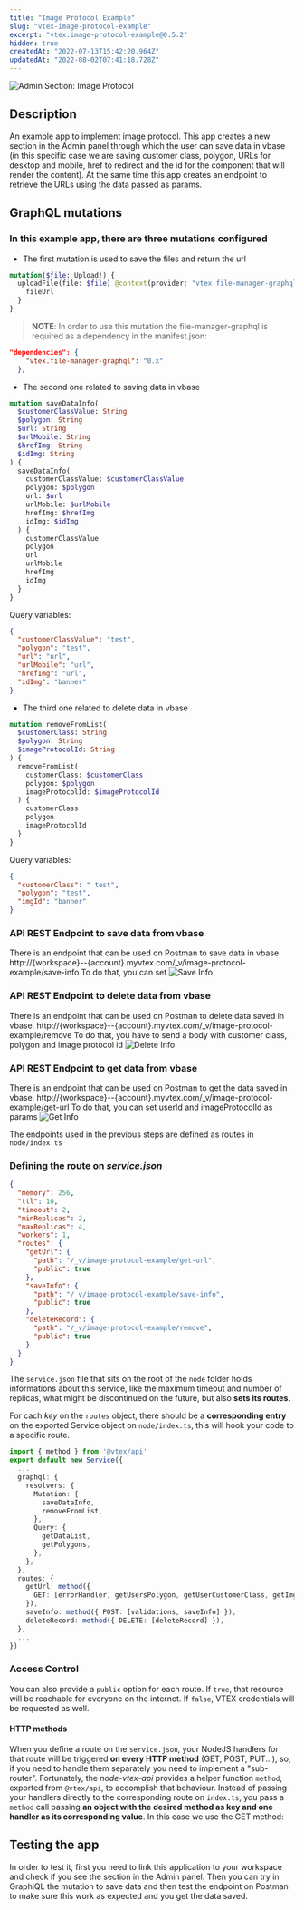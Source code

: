 ```yaml
---
title: "Image Protocol Example"
slug: "vtex-image-protocol-example"
excerpt: "vtex.image-protocol-example@0.5.2"
hidden: true
createdAt: "2022-07-13T15:42:20.964Z"
updatedAt: "2022-08-02T07:41:18.728Z"
---
```

![Admin Section: Image Protocol](../public//metadata/images/screenshots/desktop/desktop.png)

## Description

An example app to implement image protocol. This app creates a new section in the Admin panel through which the user can save data in vbase (in this specific case we are saving customer class, polygon, URLs for desktop and mobile, href to redirect and the id for the component that will render the content). At the same time this app creates an endpoint to retrieve the URLs using the data passed as params.

## GraphQL mutations

### In this example app, there are three mutations configured

- The first mutation is used to save the files and return the url

```graphql
mutation($file: Upload!) {
  uploadFile(file: $file) @context(provider: "vtex.file-manager-graphql") {
    fileUrl
  }
}
```

> **NOTE**: In order to use this mutation the file-manager-graphql is required as a dependency in the manifest.json:

```json
"dependencies": {
    "vtex.file-manager-graphql": "0.x"
  },
```

- The second one related to saving data in vbase

```graphql
mutation saveDataInfo(
  $customerClassValue: String
  $polygon: String
  $url: String
  $urlMobile: String
  $hrefImg: String
  $idImg: String
) {
  saveDataInfo(
    customerClassValue: $customerClassValue
    polygon: $polygon
    url: $url
    urlMobile: $urlMobile
    hrefImg: $hrefImg
    idImg: $idImg
  ) {
    customerClassValue
    polygon
    url
    urlMobile
    hrefImg
    idImg
  }
}
```

Query variables:

```json
{
  "customerClassValue": "test",
  "polygon": "test",
  "url": "url",
  "urlMobile": "url",
  "hrefImg": "url",
  "idImg": "banner"
}
```

- The third one related to delete data in vbase

```graphql
mutation removeFromList(
  $customerClass: String
  $polygon: String
  $imageProtocolId: String
) {
  removeFromList(
    customerClass: $customerClass
    polygon: $polygon
    imageProtocolId: $imageProtocolId
  ) {
    customerClass
    polygon
    imageProtocolId
  }
}
```

Query variables:

```json
{
  "customerClass": " test",
  "polygon": "test",
  "imgId": "banner"
}
```

### API REST Endpoint to save data from vbase

There is an endpoint that can be used on Postman to save data in vbase.
http://{workspace}--{account}.myvtex.com/\_v/image-protocol-example/save-info
To do that, you can set
![Save Info](../public/metadata/images/save-info.png)

### API REST Endpoint to delete data from vbase

There is an endpoint that can be used on Postman to delete data saved in vbase.
http://{workspace}--{account}.myvtex.com/\_v/image-protocol-example/remove
To do that, you have to send a body with customer class, polygon and image protocol id
![Delete Info](../public/metadata/images/delete-info.png)

### API REST Endpoint to get data from vbase

There is an endpoint that can be used on Postman to get the data saved in vbase.
http://{workspace}--{account}.myvtex.com/\_v/image-protocol-example/get-url
To do that, you can set userId and imageProtocolId as params
![Get Info](../public/metadata/images/get-info.png)

The endpoints used in the previous steps are defined as routes in `node/index.ts`

### Defining the route on _service.json_

```json
{
  "memory": 256,
  "ttl": 10,
  "timeout": 2,
  "minReplicas": 2,
  "maxReplicas": 4,
  "workers": 1,
  "routes": {
    "getUrl": {
      "path": "/_v/image-protocol-example/get-url",
      "public": true
    },
    "saveInfo": {
      "path": "/_v/image-protocol-example/save-info",
      "public": true
    },
    "deleteRecord": {
      "path": "/_v/image-protocol-example/remove",
      "public": true
    }
  }
}
```

The `service.json` file that sits on the root of the `node` folder holds informations about this service, like the maximum timeout and number of replicas, what might be discontinued on the future, but also **sets its routes**.

For cach _key_ on the `routes` object, there should be a **corresponding entry** on the exported Service object on `node/index.ts`, this will hook your code to a specific route.

```ts
import { method } from '@vtex/api'
export default new Service({
  ...
  graphql: {
    resolvers: {
      Mutation: {
        saveDataInfo,
        removeFromList,
      },
      Query: {
        getDataList,
        getPolygons,
      },
    },
  },
  routes: {
    getUrl: method({
      GET: [errorHandler, getUsersPolygon, getUserCustomerClass, getImgUrl],
    }),
    saveInfo: method({ POST: [validations, saveInfo] }),
    deleteRecord: method({ DELETE: [deleteRecord] }),
  },
  ...
})
```

### Access Control

You can also provide a `public` option for each route. If `true`, that resource will be reachable for everyone on the internet. If `false`, VTEX credentials will be requested as well.

#### HTTP methods

When you define a route on the `service.json`, your NodeJS handlers for that route will be triggered **on every HTTP method** (GET, POST, PUT...), so, if you need to handle them separately you need to implement a "sub-router". Fortunately, the _node-vtex-api_ provides a helper function `method`, exported from `@vtex/api`, to accomplish that behaviour. Instead of passing your handlers directly to the corresponding route on `index.ts`, you pass a `method` call passing **an object with the desired method as key and one handler as its corresponding value**.
In this case we use the GET method:

## Testing the app

In order to test it, first you need to link this application to your workspace and check if you see the section in the Admin panel. Then you can try in GraphiQL the mutation to save data and then test the endpoint on Postman to make sure this work as expected and you get the data saved.
